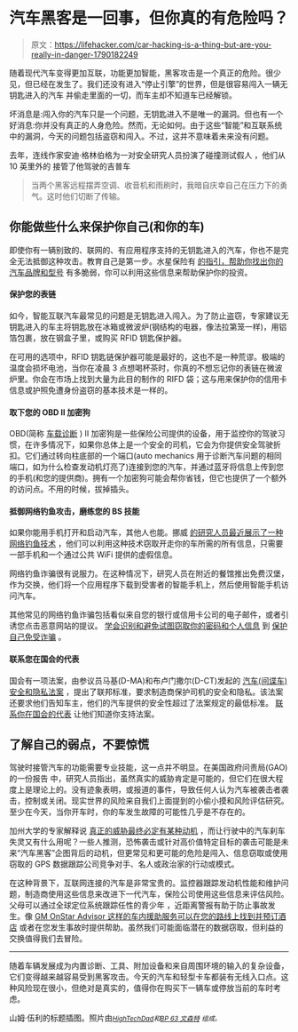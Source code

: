 # 汽车黑客是一回事，但你真的有危险吗？

> 原文：<https://lifehacker.com/car-hacking-is-a-thing-but-are-you-really-in-danger-1790182249>

随着现代汽车变得更加互联，功能更加智能，黑客攻击是一个真正的危险。很少见，但已经在发生了。我们还没有进入“停止引擎”的世界，但是很容易闯入一辆无钥匙进入的汽车 并偷走里面的一切，而车主却不知道车已经解锁。



坏消息是:闯入你的汽车只是一个问题，无钥匙进入不是唯一的漏洞。但也有一个好消息:你并没有真正的人身危险。然而，无论如何。由于这些“智能”和互联系统中的漏洞，今天的问题包括盗窃和闯入。不过，这并不意味着未来没有问题。

去年，连线作家安迪·格林伯格为一对安全研究人员扮演了碰撞测试假人 ，他们从 10 英里外的
接管了他驾驶的吉普车

> 当两个黑客远程摆弄空调、收音机和雨刷时，我暗自庆幸自己在压力下的勇气。这时他们切断了传输。

## **你能做些什么来保护你自己(和你的车)**

即使你有一辆别致的、联网的、有应用程序支持的无钥匙进入的汽车，你也不是完全无法抵御这种攻击。教育自己是第一步。水星保险有 [的指引，帮助你找出你的汽车品牌和型号](https://blog.mercuryinsurance.com/how-hackable-is-your-car/) 有多脆弱，你可以利用这些信息来帮助保护你的投资。

#### **保护您的表链**

如今，智能互联汽车最常见的问题是无钥匙进入闯入。为了防止盗窃，专家建议无钥匙进入的车主将钥匙放在冰箱或微波炉(钢结构的电器，像法拉第笼一样)，用铝箔包裹，放在钢盒子里，或购买 RFID 钥匙保护器。

在可用的选项中，RFID 钥匙链保护器可能是最好的，这也不是一种荒谬。极端的温度会损坏电池，当你在凌晨 3 点想喝杯茶时，你真的不想忘记你的表链在微波炉里。你会在市场上找到大量为此目的制作的 RIFD 袋；这与用来保护你的信用卡信息或护照免遭身份盗窃的基本技术是一样的。

#### **取下您的 OBD II 加密狗**

OBD(简称 [车载诊断](https://en.wikipedia.org/wiki/On-board_diagnostics) ) II 加密狗是一些保险公司提供的设备，用于监控你的驾驶习惯，在许多情况下，如果你总体上是一个安全的司机，它会为你提供安全驾驶折扣。它们通过转向柱底部的一个端口(auto mechanics 用于诊断汽车问题的相同端口，如为什么检查发动机灯亮了)连接到您的汽车，并通过蓝牙将信息上传到您的手机(和您的提供商)。拥有一个加密狗可能会帮你省钱，但它也提供了一个额外的访问点。不用的时候，拔掉插头。

#### **抵御网络钓鱼攻击，磨练您的 BS 技能**

如果你能用手机打开和启动汽车，其他人也能。挪威 [的研究人员最近展示了一种网络钓鱼技术](http://www.ibtimes.com/tesla-model-s-hack-oslo-based-security-firm-uses-android-hack-unlock-steal-car-2450833) ，他们可以利用这种技术窃取开走你的车所需的所有信息，只需要一部手机和一个通过公共 WiFi 提供的虚假信息。

网络钓鱼诈骗很有说服力。在这种情况下，研究人员在附近的餐馆推出免费汉堡，作为交换，他们将一个应用程序下载到受害者的智能手机上，然后使用智能手机访问汽车。



其他常见的网络钓鱼诈骗包括看似来自您的银行或信用卡公司的电子邮件，或者引诱您点击恶意网站的提议。 [学会识别和避免试图窃取你的密码和个人信息](https://lifehacker.com/how-to-boost-your-phishing-detection-skills-and-avoid-e-5873050) 到 [保护自己免受诈骗](https://lifehacker.com/how-to-protect-yourself-from-online-fraud-and-identity-5858197) 。

#### **联系您在国会的代表**

国会有一项法案，由参议员马基(D-MA)和布卢门撒尔(D-CT)发起的 [汽车(间谍车)安全和隐私法案](https://www.congress.gov/bill/114th-congress/senate-bill/1806/all-info) ，提出了联邦标准，要求制造商保护司机的安全和隐私。该法案还要求他们告知车主，他们的汽车提供的安全性超过了法案规定的最低标准。 [联系你在国会的代表](https://lifehacker.com/the-best-ways-to-contact-your-congress-people-from-a-f-1788990839) 让他们知道你支持法案。

## **了解自己的弱点，不要惊慌**

驾驶时接管汽车的功能需要专业技能，这一点并不明显。在美国政府问责局(GAO)的一份报告 中，研究人员指出，虽然真实的威胁肯定是可能的，但它们在很大程度上是理论上的。没有迹象表明，或报道的事件，导致任何人认为汽车被袭击者袭击，控制或关闭。现实世界的风险来自我们上面提到的小偷小摸和风险评估研究。至少在今天，当你开车时，你的车发生故障的可能性几乎是不存在的。

加州大学的专家解释说 [真正的威胁最终必定有某种动机](http://www.autosec.org/pubs/cars-usenixsec2011.pdf) ，而让行驶中的汽车刹车失灵又有什么用呢？一些人推测，恐怖袭击或针对高价值特定目标的袭击可能是未来“汽车黑客”企图背后的动机，但更常见和更可能的危险是闯入、信息窃取或使用窃取的 GPS 数据跟踪公司竞争对手、名人或政治家的行动或模式。

在这种背景下，互联网连接的汽车是非常宝贵的。监控器跟踪发动机性能和维护问题，制造商使用这些信息来改进下一代汽车，保险公司使用这些信息来评估风险。父母可以通过全球定位系统跟踪任性的青少年 ，近距离警报有助于防止事故发生。像 [GM OnStar Advisor 这样的车内援助服务可以在您的路线上找到并预订酒店](https://www.pega.com/insights/articles/omni-channel-omni-device-evolved-crm-iot) 或者在您发生事故时提供帮助。虽然我们可能面临潜在的数据窃取，但利益的交换值得我们去冒险。

* * *

随着车辆发展成为内置诊断、工具、附加设备和来自周围环境的输入的复杂设备，它们变得越来越容易受到黑客攻击。今天的汽车和轻型卡车都装有无线入口点。这种风险现在很小，但绝对是真实的，值得你在购买下一辆车或停放当前的车时考虑。

山姆·伍利的标题插图。照片由[*<small>HighTechDad</small>*](https://www.flickr.com/photos/hightechdad/8381066438)*<small>和</small>*[*<small>BP 63 文森特</small>*](https://commons.wikimedia.org/wiki/File:Driver_free_car.jpg) *<small>组成。</small>*